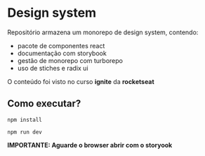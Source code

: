 # Design system

Repositório armazena um monorepo de design system, contendo:

- pacote de componentes react
- documentação com storybook
- gestão de monorepo com turborepo
- uso de stiches e radix ui


O conteúdo foi visto no curso **ignite** da **rocketseat**


## Como executar?

```shell
npm install

npm run dev
```

**IMPORTANTE: Aguarde o browser abrir com o storyook**
